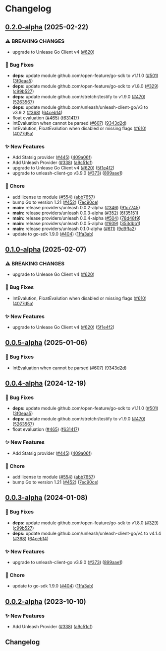 # Changelog

## [0.2.0-alpha](https://github.com/cupofcat/go-sdk-contrib/compare/providers/unleash-v0.1.0-alpha...providers/unleash/v0.2.0-alpha) (2025-02-22)


### ⚠ BREAKING CHANGES

* upgrade to Unlease Go Client v4 ([#620](https://github.com/cupofcat/go-sdk-contrib/issues/620))

### 🐛 Bug Fixes

* **deps:** update module github.com/open-feature/go-sdk to v1.11.0 ([#501](https://github.com/cupofcat/go-sdk-contrib/issues/501)) ([3f0eaa5](https://github.com/cupofcat/go-sdk-contrib/commit/3f0eaa575500baa663dc24dbfc6cf8214565471f))
* **deps:** update module github.com/open-feature/go-sdk to v1.8.0 ([#329](https://github.com/cupofcat/go-sdk-contrib/issues/329)) ([c99b527](https://github.com/cupofcat/go-sdk-contrib/commit/c99b52728bad9dce52bfb78a08ae5f4eea83a397))
* **deps:** update module github.com/stretchr/testify to v1.9.0 ([#470](https://github.com/cupofcat/go-sdk-contrib/issues/470)) ([5263567](https://github.com/cupofcat/go-sdk-contrib/commit/52635679b633e01e23196885a4a98d3cecbc8822))
* **deps:** update module github.com/unleash/unleash-client-go/v3 to v3.9.2 ([#368](https://github.com/cupofcat/go-sdk-contrib/issues/368)) ([64ceb14](https://github.com/cupofcat/go-sdk-contrib/commit/64ceb14a50ebe065106b83dde50269dce3ce4d25))
* float evaluation ([#465](https://github.com/cupofcat/go-sdk-contrib/issues/465)) ([f631417](https://github.com/cupofcat/go-sdk-contrib/commit/f631417d3b545c075253d7b83ccd20366bcdd833))
* IntEvaluation when cannot be parsed ([#607](https://github.com/cupofcat/go-sdk-contrib/issues/607)) ([9343d2d](https://github.com/cupofcat/go-sdk-contrib/commit/9343d2d60b6c70ac4d9cb9e8d0d84928bad2ad5a))
* IntEvalution, FloatEvalution when disabled or missing flags ([#610](https://github.com/cupofcat/go-sdk-contrib/issues/610)) ([4077d5a](https://github.com/cupofcat/go-sdk-contrib/commit/4077d5aa048ab0978747dbf0b47a563090ba58a0))


### ✨ New Features

* Add Statsig provider ([#445](https://github.com/cupofcat/go-sdk-contrib/issues/445)) ([409a06f](https://github.com/cupofcat/go-sdk-contrib/commit/409a06fcf0157469495cf759692f333ae9d808f6))
* Add Unleash Provider ([#338](https://github.com/cupofcat/go-sdk-contrib/issues/338)) ([a9c51cf](https://github.com/cupofcat/go-sdk-contrib/commit/a9c51cf55bb1051a81cf448ffc735dfd70700a84))
* upgrade to Unlease Go Client v4 ([#620](https://github.com/cupofcat/go-sdk-contrib/issues/620)) ([5f1e4f2](https://github.com/cupofcat/go-sdk-contrib/commit/5f1e4f242de6b281a5f11bc75fd9bb8f6949cec6))
* upgrade to unleash-client-go v3.9.0 ([#373](https://github.com/cupofcat/go-sdk-contrib/issues/373)) ([899aae1](https://github.com/cupofcat/go-sdk-contrib/commit/899aae1f4f13446225333579e9024cd3c1a93a42))


### 🧹 Chore

* add license to module ([#554](https://github.com/cupofcat/go-sdk-contrib/issues/554)) ([abb7657](https://github.com/cupofcat/go-sdk-contrib/commit/abb76571c373582f36837587400104eb754c01b9))
* bump Go to version 1.21 ([#452](https://github.com/cupofcat/go-sdk-contrib/issues/452)) ([7ec90ce](https://github.com/cupofcat/go-sdk-contrib/commit/7ec90ce4f9b06670187561afd9e342eed4228be1))
* **main:** release providers/unleash 0.0.2-alpha ([#346](https://github.com/cupofcat/go-sdk-contrib/issues/346)) ([91c7745](https://github.com/cupofcat/go-sdk-contrib/commit/91c7745f96d196d9676ae5f6331a8dbc2de943da))
* **main:** release providers/unleash 0.0.3-alpha ([#352](https://github.com/cupofcat/go-sdk-contrib/issues/352)) ([6f35151](https://github.com/cupofcat/go-sdk-contrib/commit/6f35151631c6420559607786297dcaedd0836ecc))
* **main:** release providers/unleash 0.0.4-alpha ([#504](https://github.com/cupofcat/go-sdk-contrib/issues/504)) ([78d48f9](https://github.com/cupofcat/go-sdk-contrib/commit/78d48f9823a1571f7cf62626219ebdd818b33c84))
* **main:** release providers/unleash 0.0.5-alpha ([#609](https://github.com/cupofcat/go-sdk-contrib/issues/609)) ([353dbb1](https://github.com/cupofcat/go-sdk-contrib/commit/353dbb1e84c62f701d7484af88e2e89be82da30a))
* **main:** release providers/unleash 0.1.0-alpha ([#611](https://github.com/cupofcat/go-sdk-contrib/issues/611)) ([9d9ffa2](https://github.com/cupofcat/go-sdk-contrib/commit/9d9ffa213369b5d13820e1bee4eb9a52ec617987))
* update to go-sdk 1.9.0 ([#404](https://github.com/cupofcat/go-sdk-contrib/issues/404)) ([11fa3ab](https://github.com/cupofcat/go-sdk-contrib/commit/11fa3aba065a6dd81caca30e76efc16fb64a25e3))

## [0.1.0-alpha](https://github.com/open-feature/go-sdk-contrib/compare/providers/unleash/v0.0.5-alpha...providers/unleash/v0.1.0-alpha) (2025-02-07)


### ⚠ BREAKING CHANGES

* upgrade to Unlease Go Client v4 ([#620](https://github.com/open-feature/go-sdk-contrib/issues/620))

### 🐛 Bug Fixes

* IntEvalution, FloatEvalution when disabled or missing flags ([#610](https://github.com/open-feature/go-sdk-contrib/issues/610)) ([4077d5a](https://github.com/open-feature/go-sdk-contrib/commit/4077d5aa048ab0978747dbf0b47a563090ba58a0))


### ✨ New Features

* upgrade to Unlease Go Client v4 ([#620](https://github.com/open-feature/go-sdk-contrib/issues/620)) ([5f1e4f2](https://github.com/open-feature/go-sdk-contrib/commit/5f1e4f242de6b281a5f11bc75fd9bb8f6949cec6))

## [0.0.5-alpha](https://github.com/open-feature/go-sdk-contrib/compare/providers/unleash/v0.0.4-alpha...providers/unleash/v0.0.5-alpha) (2025-01-06)


### 🐛 Bug Fixes

* IntEvaluation when cannot be parsed ([#607](https://github.com/open-feature/go-sdk-contrib/issues/607)) ([9343d2d](https://github.com/open-feature/go-sdk-contrib/commit/9343d2d60b6c70ac4d9cb9e8d0d84928bad2ad5a))

## [0.0.4-alpha](https://github.com/open-feature/go-sdk-contrib/compare/providers/unleash/v0.0.3-alpha...providers/unleash/v0.0.4-alpha) (2024-12-19)


### 🐛 Bug Fixes

* **deps:** update module github.com/open-feature/go-sdk to v1.11.0 ([#501](https://github.com/open-feature/go-sdk-contrib/issues/501)) ([3f0eaa5](https://github.com/open-feature/go-sdk-contrib/commit/3f0eaa575500baa663dc24dbfc6cf8214565471f))
* **deps:** update module github.com/stretchr/testify to v1.9.0 ([#470](https://github.com/open-feature/go-sdk-contrib/issues/470)) ([5263567](https://github.com/open-feature/go-sdk-contrib/commit/52635679b633e01e23196885a4a98d3cecbc8822))
* float evaluation ([#465](https://github.com/open-feature/go-sdk-contrib/issues/465)) ([f631417](https://github.com/open-feature/go-sdk-contrib/commit/f631417d3b545c075253d7b83ccd20366bcdd833))


### ✨ New Features

* Add Statsig provider ([#445](https://github.com/open-feature/go-sdk-contrib/issues/445)) ([409a06f](https://github.com/open-feature/go-sdk-contrib/commit/409a06fcf0157469495cf759692f333ae9d808f6))


### 🧹 Chore

* add license to module ([#554](https://github.com/open-feature/go-sdk-contrib/issues/554)) ([abb7657](https://github.com/open-feature/go-sdk-contrib/commit/abb76571c373582f36837587400104eb754c01b9))
* bump Go to version 1.21 ([#452](https://github.com/open-feature/go-sdk-contrib/issues/452)) ([7ec90ce](https://github.com/open-feature/go-sdk-contrib/commit/7ec90ce4f9b06670187561afd9e342eed4228be1))

## [0.0.3-alpha](https://github.com/open-feature/go-sdk-contrib/compare/providers/unleash/v0.0.2-alpha...providers/unleash/v0.0.3-alpha) (2024-01-08)


### 🐛 Bug Fixes

* **deps:** update module github.com/open-feature/go-sdk to v1.8.0 ([#329](https://github.com/open-feature/go-sdk-contrib/issues/329)) ([c99b527](https://github.com/open-feature/go-sdk-contrib/commit/c99b52728bad9dce52bfb78a08ae5f4eea83a397))
* **deps:** update module github.com/unleash/unleash-client-go/v4 to v4.1.4 ([#368](https://github.com/open-feature/go-sdk-contrib/issues/368)) ([64ceb14](https://github.com/open-feature/go-sdk-contrib/commit/64ceb14a50ebe065106b83dde50269dce3ce4d25))


### ✨ New Features

* upgrade to unleash-client-go v3.9.0 ([#373](https://github.com/open-feature/go-sdk-contrib/issues/373)) ([899aae1](https://github.com/open-feature/go-sdk-contrib/commit/899aae1f4f13446225333579e9024cd3c1a93a42))


### 🧹 Chore

* update to go-sdk 1.9.0 ([#404](https://github.com/open-feature/go-sdk-contrib/issues/404)) ([11fa3ab](https://github.com/open-feature/go-sdk-contrib/commit/11fa3aba065a6dd81caca30e76efc16fb64a25e3))

## [0.0.2-alpha](https://github.com/open-feature/go-sdk-contrib/compare/providers/unleash-v0.0.1-alpha...providers/unleash/v0.0.2-alpha) (2023-10-10)


### ✨ New Features

* Add Unleash Provider ([#338](https://github.com/open-feature/go-sdk-contrib/issues/338)) ([a9c51cf](https://github.com/open-feature/go-sdk-contrib/commit/a9c51cf55bb1051a81cf448ffc735dfd70700a84))

## Changelog
